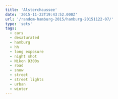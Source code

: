 ```yaml
---
title: 'Alsterchaussee'
date: '2015-11-22T19:43:52.000Z'
url: '/random-hamburg-2015/hamburg-20151122-07/'
type: 'sets'
tags:
  - cars
  - desaturated
  - hamburg
  - hh
  - long exposure
  - night shot
  - Nikon D300s
  - road
  - snow
  - street
  - street lights
  - urban
  - winter
---
```


